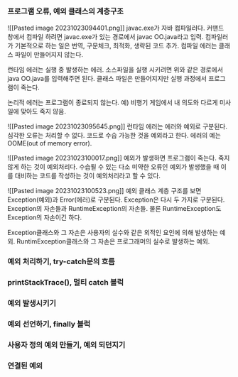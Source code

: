 ### 프로그램 오류, 예외 클래스의 계층구조
![[Pasted image 20231023094401.png]]
javac.exe가 자바 컴파일러다. 커맨드 창에서 컴파일 하려면 javac.exe가 있는 경로에서 javac OO.java라고 입력.
컴파일러가 기본적으로 하는 일은 번역, 구문체크, 최적화, 생략된 코드 추가. 
컴파일 에러는 클래스 파일이 만들어지지 않는다.

런타임 에러는 실행 중 발생하는 에러. 소스파일을 실행 시키려면 위와 같은 경로에서 java OO.java를 입력해주면 된다. 클래스 파일은 만들어지지만 실행 과정에서 프로그램이 죽는다.

논리적 에러는 프로그램이 종료되지 않는다. 예) 비행기 게임에서 내 의도와 다르게 미사일에 맞아도 죽지 않음.

![[Pasted image 20231023095645.png]]
런타임 에러는 에러와 예외로 구분된다. 
심각한 오류는 처리할 수 없다. 코드로 수습 가능한 것을 예외라고 한다.
에러의 예는 OOME(out of memory error).

![[Pasted image 20231023100017.png]]
예외가 발생하면 프로그램이 죽는다. 죽지 않게 하는 것이 예외처리다. 
수습될 수 있는 다소 미약한 오류인 예외가 발생했을 때 이를 대비하는 코드를 작성하는 것이 예외처리라고 할 수 있다.

![[Pasted image 20231023100523.png]]
예외 클래스 계층 구조를 보면 Exception(예외)과 Error(에러)로 구분된다.
Exception은 다시 두 가지로 구분된다. Exception의 자손들과 RuntimeException의 자손들.
물론 RuntimeException도 Exception의 자손이긴 하다. 

Exception클래스와 그 자손은 사용자의 실수와 같은 외적인 요인에 의해 발생하는 예외.
RuntimException클래스와 그 자손은 프로그래머의 실수로 발생하는 예외.


### 예외 처리하기, try-catch문의 흐름





### printStackTrace(), 멀티 catch 블럭





### 예외 발생시키기






### 예외 선언하기, finally 블럭





### 사용자 정의 예외 만들기, 예외 되던지기








### 연결된 예외
